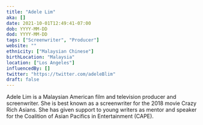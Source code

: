 ```yaml
---
title: "Adele Lim"
aka: []
date: 2021-10-01T12:49:41-07:00
dob: YYYY-MM-DD
dod: YYYY-MM-DD
tags: ["Screenwriter", "Producer"]
website: ""
ethnicity: ["Malaysian Chinese"]
birthLocation: "Malaysia"
location: ["Los Angeles"]
influencedBy: []
twitter: "https://twitter.com/adeleBlim"
draft: false
---
```


Adele Lim is a Malaysian American film and television producer and screenwriter. She is best known as a screenwriter for the 2018 movie Crazy Rich Asians. She has given support to young writers as mentor and speaker for the Coalition of Asian Pacifics in Entertainment (CAPE).
